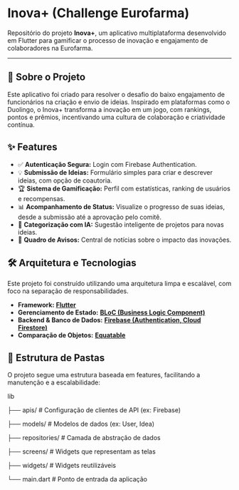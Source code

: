 # Inova+ (Challenge Eurofarma)

Repositório do projeto **Inova+**, um aplicativo multiplataforma desenvolvido em Flutter para gamificar o processo de inovação e engajamento de colaboradores na Eurofarma.

---

## 📜 Sobre o Projeto

Este aplicativo foi criado para resolver o desafio do baixo engajamento de funcionários na criação e envio de ideias. Inspirado em plataformas como o Duolingo, o Inova+ transforma a inovação em um jogo, com rankings, pontos e prêmios, incentivando uma cultura de colaboração e criatividade contínua.

## ✨ Features

* ✅ **Autenticação Segura:** Login com Firebase Authentication.
* 💡 **Submissão de Ideias:** Formulário simples para criar e descrever ideias, com opção de coautoria.
* 🏆 **Sistema de Gamificação:** Perfil com estatísticas, ranking de usuários e recompensas.
* 📊 **Acompanhamento de Status:** Visualize o progresso de suas ideias, desde a submissão até a aprovação pelo comitê.
* 🤖 **Categorização com IA:** Sugestão inteligente de projetos para novas ideias.
* 📢 **Quadro de Avisos:** Central de notícias sobre o impacto das inovações.

## 🛠️ Arquitetura e Tecnologias

Este projeto foi construído utilizando uma arquitetura limpa e escalável, com foco na separação de responsabilidades.

* **Framework:** [**Flutter**](https://flutter.dev/)
* **Gerenciamento de Estado:** [**BLoC (Business Logic Component)**](https://bloclibrary.dev/)
* **Backend & Banco de Dados:** [**Firebase (Authentication, Cloud Firestore)**](https://firebase.google.com/)
* **Comparação de Objetos:** [**Equatable**](https://pub.dev/packages/equatable)


## 📁 Estrutura de Pastas

O projeto segue uma estrutura baseada em features, facilitando a manutenção e a escalabilidade:

lib

├── apis/         # Configuração de clientes de API (ex: Firebase)

├── models/       # Modelos de dados (ex: User, Idea)

├── repositories/ # Camada de abstração de dados

├── screens/      # Widgets que representam as telas

├── widgets/      # Widgets reutilizáveis

└── main.dart     # Ponto de entrada da aplicação
